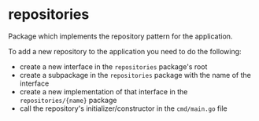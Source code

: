 # repositories

Package which implements the repository pattern for the application.

To add a new repository to the application you need to do the following:

- create a new interface in the `repositories` package's root
- create a subpackage in the `repositories` package with the name of the interface
- create a new implementation of that interface in the `repositories/{name}` package
- call the repository's initializer/constructor in the `cmd/main.go` file

